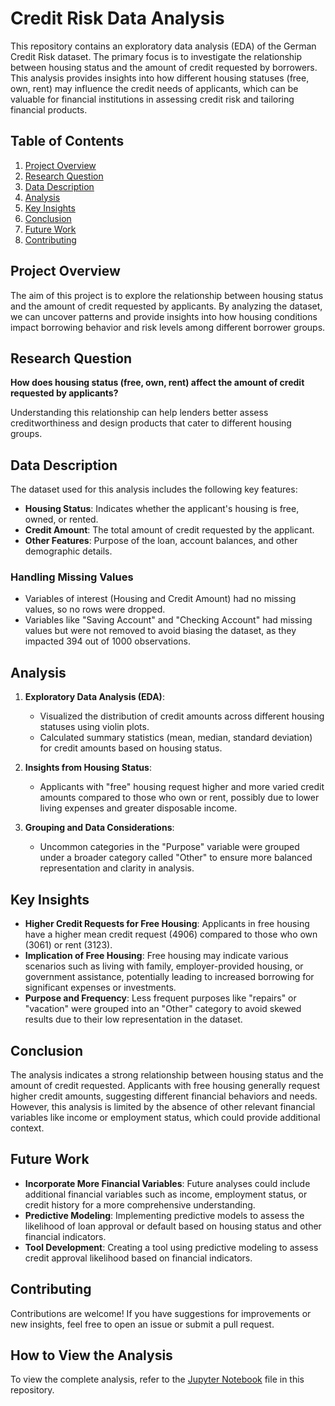 # Credit Risk Data Analysis

This repository contains an exploratory data analysis (EDA) of the German Credit Risk dataset. The primary focus is to investigate the relationship between housing status and the amount of credit requested by borrowers. This analysis provides insights into how different housing statuses (free, own, rent) may influence the credit needs of applicants, which can be valuable for financial institutions in assessing credit risk and tailoring financial products.

## Table of Contents

1. [Project Overview](#project-overview)
2. [Research Question](#research-question)
3. [Data Description](#data-description)
4. [Analysis](#analysis)
5. [Key Insights](#key-insights)
6. [Conclusion](#conclusion)
7. [Future Work](#future-work)
8. [Contributing](#contributing)

## Project Overview

The aim of this project is to explore the relationship between housing status and the amount of credit requested by applicants. By analyzing the dataset, we can uncover patterns and provide insights into how housing conditions impact borrowing behavior and risk levels among different borrower groups.

## Research Question

**How does housing status (free, own, rent) affect the amount of credit requested by applicants?**

Understanding this relationship can help lenders better assess creditworthiness and design products that cater to different housing groups.

## Data Description

The dataset used for this analysis includes the following key features:

- **Housing Status**: Indicates whether the applicant's housing is free, owned, or rented.
- **Credit Amount**: The total amount of credit requested by the applicant.
- **Other Features**: Purpose of the loan, account balances, and other demographic details.

### Handling Missing Values

- Variables of interest (Housing and Credit Amount) had no missing values, so no rows were dropped.
- Variables like "Saving Account" and "Checking Account" had missing values but were not removed to avoid biasing the dataset, as they impacted 394 out of 1000 observations.

## Analysis

1. **Exploratory Data Analysis (EDA)**:
   - Visualized the distribution of credit amounts across different housing statuses using violin plots.
   - Calculated summary statistics (mean, median, standard deviation) for credit amounts based on housing status.

2. **Insights from Housing Status**:
   - Applicants with "free" housing request higher and more varied credit amounts compared to those who own or rent, possibly due to lower living expenses and greater disposable income.

3. **Grouping and Data Considerations**:
   - Uncommon categories in the "Purpose" variable were grouped under a broader category called "Other" to ensure more balanced representation and clarity in analysis.

## Key Insights

- **Higher Credit Requests for Free Housing**: Applicants in free housing have a higher mean credit request (4906) compared to those who own (3061) or rent (3123).
- **Implication of Free Housing**: Free housing may indicate various scenarios such as living with family, employer-provided housing, or government assistance, potentially leading to increased borrowing for significant expenses or investments.
- **Purpose and Frequency**: Less frequent purposes like "repairs" or "vacation" were grouped into an "Other" category to avoid skewed results due to their low representation in the dataset.

## Conclusion

The analysis indicates a strong relationship between housing status and the amount of credit requested. Applicants with free housing generally request higher credit amounts, suggesting different financial behaviors and needs. However, this analysis is limited by the absence of other relevant financial variables like income or employment status, which could provide additional context.

## Future Work

- **Incorporate More Financial Variables**: Future analyses could include additional financial variables such as income, employment status, or credit history for a more comprehensive understanding.
- **Predictive Modeling**: Implementing predictive models to assess the likelihood of loan approval or default based on housing status and other financial indicators.
- **Tool Development**: Creating a tool using predictive modeling to assess credit approval likelihood based on financial indicators.

## Contributing

Contributions are welcome! If you have suggestions for improvements or new insights, feel free to open an issue or submit a pull request.

## How to View the Analysis

To view the complete analysis, refer to the [Jupyter Notebook](Credit%20Risk%20Data%20Analysis.ipynb) file in this repository.
